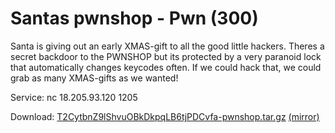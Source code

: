 # Santas pwnshop - Pwn (300)

Santa is giving out an early XMAS-gift to all the good little hackers. Theres a secret backdoor to the PWNSHOP but its protected by a very paranoid lock that automatically changes keycodes often. If we could hack that, we could grab as many XMAS-gifts as we wanted!

Service: nc 18.205.93.120 1205

Download: [T2CytbnZ9lShvuOBkDkpqLB6tjPDCvfa-pwnshop.tar.gz](https://s3.amazonaws.com/advent2018/T2CytbnZ9lShvuOBkDkpqLB6tjPDCvfa-pwnshop.tar.gz) [(mirror)](./static/T2CytbnZ9lShvuOBkDkpqLB6tjPDCvfa-pwnshop.tar.gz)

